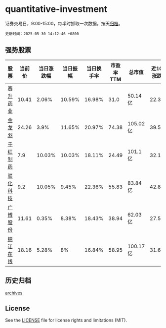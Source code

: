 # quantitative-investment

证券交易日，9:00-15:00，每半时抓取一次数据，按天[归档](archives)。

`更新时间：2025-05-30 14:12:46 +0800`

## 强势股票

|股票|当前价|当日涨跌幅|当日振幅|当日换手率|市盈率TTM|总市值|近10日涨跌幅|
|----|----|----|----|----|----|----|----|
|[赛升药业](https://xueqiu.com/S/SZ300485)|10.41|2.06%|10.59%|16.98%|31.0|50.14亿|22.33%|
|[金龙羽](https://xueqiu.com/S/SZ002882)|24.26|3.9%|11.65%|20.97%|74.38|105.02亿|39.51%|
|[千红制药](https://xueqiu.com/S/SZ002550)|7.9|10.03%|10.03%|18.11%|24.49|101.1亿|32.11%|
|[联化科技](https://xueqiu.com/S/SZ002250)|9.2|10.05%|9.45%|22.36%|55.83|83.84亿|42.86%|
|[广博股份](https://xueqiu.com/S/SZ002103)|11.61|0.35%|8.38%|18.43%|38.94|62.03亿|27.58%|
|[锦江在线](https://xueqiu.com/S/SH600650)|18.16|5.28%|8%|16.84%|58.95|100.17亿|31.69%|

## 历史归档

[archives](archives)

## License

See the [LICENSE](LICENSE) file for license rights and limitations (MIT).